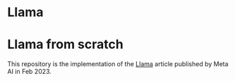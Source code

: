 # Llama
<h1>Llama from scratch</h1>

This repository is the implementation of the <a href="https://arxiv.org/pdf/2302.13971.pdf">Llama</a> article published by Meta AI in Feb 2023.

